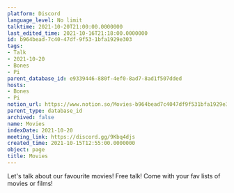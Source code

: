 ```yaml
---
platform: Discord
language_level: No limit
talktime: 2021-10-20T21:00:00.0000000
last_edited_time: 2021-10-16T21:18:00.0000000
id: b964bead-7c40-47df-9f53-1bfa1929e303
tags:
- Talk
- 2021-10-20
- Bones
- Pi
parent_database_id: e9339446-880f-4ef0-8ad7-8ad1f507dded
hosts:
- Bones
- Pi
notion_url: https://www.notion.so/Movies-b964bead7c4047df9f531bfa1929e303
parent_type: database_id
archived: false
name: Movies
indexDate: 2021-10-20
meeting_link: https://discord.gg/9Kbq4djs
created_time: 2021-10-15T12:55:00.0000000
object: page
title: Movies
---
```


Let's talk about our favourite movies!
Free talk! Come with your fav lists of movies or films!


